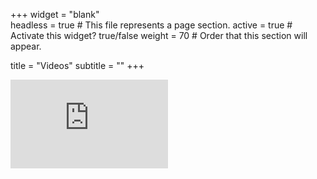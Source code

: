+++
widget = "blank"  
headless = true  # This file represents a page section.
active = true  # Activate this widget? true/false
weight = 70  # Order that this section will appear.

title = "Videos"
subtitle = ""
+++
 
<div style="position: relative; padding-bottom: 56.25%; height: 0; overflow: hidden;">
  <iframe src="https://www.youtube.com/watch?v=2RJtDc5HjDQ" style="position: absolute; top: 0; left: 0; width: 50%; height: 50%; border:0;" allowfullscreen title="YouTube Video"></iframe>
</div>

